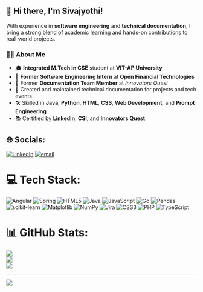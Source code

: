 ## 👋 Hi there, I'm Sivajyothi!

With experience in **software engineering** and **technical documentation**, I bring a strong blend of academic learning and hands-on contributions to real-world projects.

### 👩‍💻 About Me
- 🎓 **Integrated M.Tech in CSE** student at **VIT-AP University**  <br/>
- 💼 **Former Software Engineering Intern** at **Open Financial Technologies**   <br/>
- 📝 Former **Documentation Team Member** at *Innovators Quest*  <br/> 
- 📄 Created and maintained technical documentation for projects and tech events  <br/>
- 🛠️ Skilled in **Java**, **Python**, **HTML**, **CSS**, **Web Development**, and **Prompt Engineering**  <br/> 
- 📚 Certified by **LinkedIn**, **CSI**, and **Innovators Quest**



## 🌐 Socials:
[![LinkedIn](https://img.shields.io/badge/LinkedIn-%230077B5.svg?logo=linkedin&logoColor=white)](https://linkedin.com/in/www.linkedin.com/in/sivajyothi-b-938b4024b) [![email](https://img.shields.io/badge/Email-D14836?logo=gmail&logoColor=white)](mailto:sivajyothib2004@gmail.com) 

# 💻 Tech Stack:
![Angular](https://img.shields.io/badge/angular-%23DD0031.svg?style=for-the-badge&logo=angular&logoColor=white) ![Spring](https://img.shields.io/badge/spring-%236DB33F.svg?style=for-the-badge&logo=spring&logoColor=white) ![HTML5](https://img.shields.io/badge/html5-%23E34F26.svg?style=for-the-badge&logo=html5&logoColor=white) ![Java](https://img.shields.io/badge/java-%23ED8B00.svg?style=for-the-badge&logo=openjdk&logoColor=white) ![JavaScript](https://img.shields.io/badge/javascript-%23323330.svg?style=for-the-badge&logo=javascript&logoColor=%23F7DF1E) ![Go](https://img.shields.io/badge/go-%2300ADD8.svg?style=for-the-badge&logo=go&logoColor=white) ![Pandas](https://img.shields.io/badge/pandas-%23150458.svg?style=for-the-badge&logo=pandas&logoColor=white) ![scikit-learn](https://img.shields.io/badge/scikit--learn-%23F7931E.svg?style=for-the-badge&logo=scikit-learn&logoColor=white) ![Matplotlib](https://img.shields.io/badge/Matplotlib-%23ffffff.svg?style=for-the-badge&logo=Matplotlib&logoColor=black) ![NumPy](https://img.shields.io/badge/numpy-%23013243.svg?style=for-the-badge&logo=numpy&logoColor=white) ![Jira](https://img.shields.io/badge/jira-%230A0FFF.svg?style=for-the-badge&logo=jira&logoColor=white) ![CSS3](https://img.shields.io/badge/css3-%231572B6.svg?style=for-the-badge&logo=css3&logoColor=white) ![PHP](https://img.shields.io/badge/php-%23777BB4.svg?style=for-the-badge&logo=php&logoColor=white) ![TypeScript](https://img.shields.io/badge/typescript-%23007ACC.svg?style=for-the-badge&logo=typescript&logoColor=white)
# 📊 GitHub Stats:
![](https://github-readme-stats.vercel.app/api?username=sivajyothi2004&theme=merko&hide_border=false&include_all_commits=false&count_private=false)<br/>
![](https://nirzak-streak-stats.vercel.app/?user=sivajyothi2004&theme=merko&hide_border=false)<br/>
![](https://github-readme-stats.vercel.app/api/top-langs/?username=sivajyothi2004&theme=merko&hide_border=false&include_all_commits=false&count_private=false&layout=compact)

---
[![](https://visitcount.itsvg.in/api?id=sivajyothi2004&icon=0&color=0)](https://visitcount.itsvg.in)

<!-- Proudly created with GPRM ( https://gprm.itsvg.in ) -->
